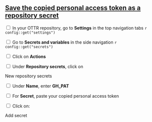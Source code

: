 ## [Save the copied personal access token as a repository secret](https://docs.github.com/en/codespaces/managing-codespaces-for-your-organization/managing-development-environment-secrets-for-your-repository-or-organization#adding-secrets-for-a-repository)

<input type="checkbox"> In your OTTR repository, go to **Settings** in the top navigation tabs `r config::get("settings")`

<input type="checkbox"> Go to **Secrets and variables** in the side navigation `r config::get("secrets")`

<input type="checkbox"> Click on **Actions**

<input type="checkbox"> Under **Repository secrets**, click on <div class = "github_button"> New repository secrets </div>

<input type="checkbox"> Under **Name**, enter **GH_PAT**

<input type="checkbox"> For **Secret**, paste your copied personal access token

<input type="checkbox"> Click on: <div class = "github_button"> Add secret </div>
